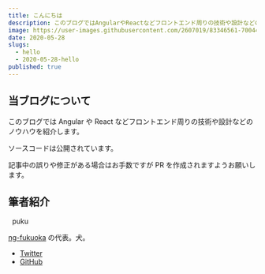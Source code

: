 ```yaml
---
title: こんにちは
description: このブログではAngularやReactなどフロントエンド周りの技術や設計などのノウハウを紹介します。筆者は家にいる時間が長すぎて犬になりました。
image: https://user-images.githubusercontent.com/2607019/83346561-70044900-a358-11ea-9969-37901a2e3a5f.jpg
date: 2020-05-28
slugs:
  - hello
  - 2020-05-28-hello
published: true
---
```


## 当ブログについて

このブログでは Angular や React などフロントエンド周りの技術や設計などのノウハウを紹介します。

ソースコードは公開されています。

記事中の誤りや修正がある場合はお手数ですが PR を作成されますようお願いします。

## 筆者紹介

<div style="display: flex; align-items: center; margin-bottom: 8px;">
  <div class="mat-card-avatar avatar-image"></div>
  <div style="margin-left: 8px;">puku</div>
</div>

[ng-fukuoka](https://ng-fukuoka.angular.jp/) の代表。犬。

- [Twitter](https://twitter.com/puku0x)
- [GitHub](https://github.com/puku0x)
